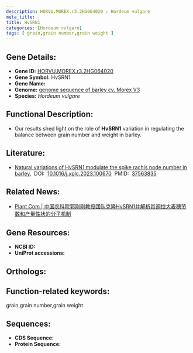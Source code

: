 ```yaml
---
description: HORVU.MOREX.r3.2HG064020 ; Hordeum vulgare
meta_title:
title: HvSRN1
categories: [Hordeum vulgare]
tags: [ grain,grain number,grain weight ]
---
```


## Gene Details:
- **Gene ID:**	[HORVU.MOREX.r3.2HG064020]()
- **Gene Symbol:** HvSRN1
- **Gene Name:** 
- **Genome:** [genome sequence of barley cv. Morex V3]()
- **Species:** *Hordeum vulgare*

## Functional Description:
   - Our results shed light on the role of **HvSRN1** variation in regulating the balance between grain number and weight in barley.

## Literature:
   - [Natural variations of HvSRN1 modulate the spike rachis node number in barley.]( https://www.sciencedirect.com/science/article/pii/S2590346223001980?via%3Dihub)&nbsp;&nbsp;DOI:&nbsp;&nbsp;[10.1016/j.xplc.2023.100670](https://www.sciencedirect.com/science/article/pii/S2590346223001980?via%3Dihub)&nbsp;&nbsp;PMID:&nbsp;&nbsp;[37563835](https://pubmed.ncbi.nlm.nih.gov/37563835/)

## Related News:
   - [Plant Com | 中国农科院郭刚刚教授团队克隆HvSRN1并解析其调控大麦穗节数和产量性状的分子机制](https://mp.weixin.qq.com/s/8wXxgfBGKJkL6RGup7_Pqw)

## Gene Resources:
- **NCBI ID:** [](https://www.ncbi.nlm.nih.gov/gene/?term=)
- **UniProt accessions:** [](https://www.uniprot.org/uniprotkb//entry)

## Orthologs:


## Function-related keywords:
grain,grain number,grain weight

## Sequences:
- **CDS Sequence:**
- **Protein Sequence:**
